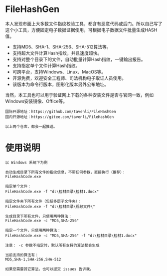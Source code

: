 # FileHashGen

本人发现市面上大多数文件指纹校验工具，都含有恶意代码或后门。所以自己写了这个小工具，方便固定电子数据证据使用，可根据电子数据文件批量生成HASH值。

- 支持MD5、SHA-1、SHA-256、SHA-512算法等。
- 支持超大文件计算Hash指纹，并且速度超快。
- 支持对整个目录下的文件，自动批量计算Hash指纹，一键输出报告。
- 支持指定单个文件计算Hash指纹。
- 可跨平台，支持Windows、Linux、MacOS等。
- 开源免费，欢迎安全工程师、司法机构电子取证人员使用。
- 该版本为命令行版本，图形化版本另外公布地址。


当然，本工具也可以用于验证网上下载的各种安装文件是否与官网一致，例如Windows安装镜像、Office等。


```
国际开源地址：https://github.com/tavenli/FileHashGen
国内开源地址：https://gitee.com/tavenli/FileHashGen

以上两个仓库，都会一起推送。
```

# 使用说明
```
以 Windows 系统下为例

自动生成目录下所有文件的指纹信息，不带任何参数，直接执行（推荐）：
FileHashCode.exe

指定单个文件：
FileHashCode.exe -f "d:\检材目录\检材1.docx"

指定文件夹下所有文件（包括多层子文件夹）：
FileHashCode.exe -f "d:\检材目录\视频文件\"

生成目录下所有文件，只使用两种算法：
FileHashCode.exe -c "MD5,SHA-256"

指定一个文件，只使用两种算法：
FileHashCode.exe -c "MD5,SHA-256" -f "d:\检材目录\检材1.docx"

注意： -c 参数不指定时，默认所有支持的算法都会生成

当前支持的算法有：
MD5,SHA-1,SHA-256,SHA-512

如果您需要其它算法，也可以提交 issues 告诉我。

```

